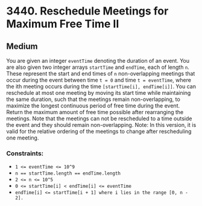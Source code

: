 # 3440. Reschedule Meetings for Maximum Free Time II

## Medium

You are given an integer `eventTime` denoting the duration of an event. You are also given two integer arrays
`startTime` and `endTime`, each of length `n`. These represent the start and end times of `n` non-overlapping meetings
that occur during the event between time `t = 0` and time `t = eventTime`, where the ith meeting occurs during the time
`[startTime[i], endTime[i]]`. You can reschedule at most one meeting by moving its start time while maintaining the same
duration, such that the meetings remain non-overlapping, to maximize the longest continuous period of free time during
the event. Return the maximum amount of free time possible after rearranging the meetings. Note that the meetings can
not be rescheduled to a time outside the event and they should remain non-overlapping. Note: In this version, it is
valid for the relative ordering of the meetings to change after rescheduling one meeting.

### Constraints:

- `1 <= eventTime <= 10^9`
- `n == startTime.length == endTime.length`
- `2 <= n <= 10^5`
- `0 <= startTime[i] < endTime[i] <= eventTime`
- `endTime[i] <= startTime[i + 1] where i lies in the range [0, n - 2].`
